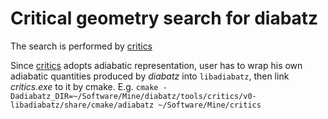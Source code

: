 # Critical geometry search for diabatz
The search is performed by [critics](https://github.com/YifanShenSZ/critics)

Since [critics](https://github.com/YifanShenSZ/critics) adopts adiabatic representation, user has to wrap his own adiabatic quantities produced by *diabatz* into `libadiabatz`, then link *critics.exe* to it by cmake. E.g. `cmake -Dadiabatz_DIR=~/Software/Mine/diabatz/tools/critics/v0-libadiabatz/share/cmake/adiabatz ~/Software/Mine/critics`
